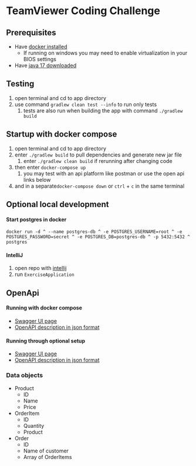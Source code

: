 # TeamViewer Coding Challenge

## Prerequisites
- Have [docker installed](https://docs.docker.com/engine/install/)
  - If running on windows you may need to enable virtualization in your BIOS settings
- Have [java 17 downloaded](https://www.oracle.com/java/technologies/downloads/#java17)

## Testing
1. open terminal and cd to app directory
2. use command `gradlew clean test --info` to run only tests
   1. tests are also run when building the app with command `./gradlew build`

## Startup with docker compose
1. open terminal and cd to app directory
2. enter `./gradlew build` to pull dependencies and generate new jar file
   1. enter `./gradlew clean build` if rerunning after changing code
3. then enter `docker-compose up`
   1. you may test with an api platform like postman or use the open api links below
4. and in a separate`docker-compose down` or `ctrl` + `c` in the same terminal

## Optional local development
#### Start postgres in docker
`
docker run -d ^
--name postgres-db ^
-e POSTGRES_USERNAME=root ^
-e POSTGRES_PASSWORD=secret ^
-e POSTGRES_DB=postgres-db ^
-p 5432:5432 ^
postgres
`
#### IntelliJ
1. open repo with [intellij](https://www.jetbrains.com/idea/download/?fromIDE=&section=windows)
2. run `ExerciseApplication`

## OpenApi
#### Running with docker compose
- [Swagger UI page](http://localhost:8000/swagger-ui/index.html)
- [OpenAPI description in json format](http://localhost:8000/v3/api-docs)
#### Running through optional setup
- [Swagger UI page](http://localhost:8080/swagger-ui/index.html) 
- [OpenAPI description in json format](http://localhost:8080/v3/api-docs)

### Data objects

- Product
  - ID
  - Name
  - Price
- OrderItem
  - ID
  - Quantity
  - Product
- Order
  - ID
  - Name of customer
  - Array of OrderItems
